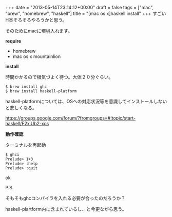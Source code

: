 +++
date = "2013-05-14T23:14:12+00:00"
draft = false
tags = ["mac", "brew", "homebrew", "haskell"]
title = "[mac os x]haskell install"
+++
すごいH本そろそろやろうかと思う。

そのためにmacに環境入れます。

**require**

* homebrew
* mac os x mountainlion

**install**

時間かかるので根気づよく待つ。大体２０分ぐらい。

	$ brew install ghc
	$ brew install haskell-platform


haskell-platformについては、OSへの対応状況等を意識してインストールしないと悲しくなる。


https://groups.google.com/forum/?fromgroups=#!topic/start-haskell/F2xiUb2-xos

**動作確認**

ターミナルを再起動

	$ ghci
	Prelude> 1+3
	Prelude> :help
	Prelude> :quit
 
ok


P.S.

そもそもghcコンパイラを入れる必要が合ったのだろうか？

haskell-plartform内に含まれているし、と今更ながら思う。
